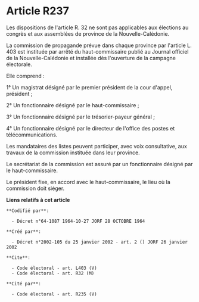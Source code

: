 # Article R237

Les dispositions de l'article R. 32 ne sont pas applicables aux élections au congrès et aux assemblées de province de la
Nouvelle-Calédonie.

La commission de propagande prévue dans chaque province par l'article L. 403 est instituée par arrêté du haut-commissaire
publié au Journal officiel de la Nouvelle-Calédonie et installée dès l'ouverture de la campagne électorale.

Elle comprend :

1° Un magistrat désigné par le premier président de la cour d'appel, président ;

2° Un fonctionnaire désigné par le haut-commissaire ;

3° Un fonctionnaire désigné par le trésorier-payeur général ;

4° Un fonctionnaire désigné par le directeur de l'office des postes et télécommunications.

Les mandataires des listes peuvent participer, avec voix consultative, aux travaux de la commission instituée dans leur
province.

Le secrétariat de la commission est assuré par un fonctionnaire désigné par le haut-commissaire.

Le président fixe, en accord avec le haut-commissaire, le lieu où la commission doit siéger.

**Liens relatifs à cet article**

	**Codifié par**:

	  - Décret n°64-1087 1964-10-27 JORF 28 OCTOBRE 1964

	**Créé par**:

	  - Décret n°2002-105 du 25 janvier 2002 - art. 2 () JORF 26 janvier 2002

	**Cite**:

	  - Code électoral - art. L403 (V)
	  - Code électoral - art. R32 (M)

	**Cité par**:

	  - Code électoral - art. R235 (V)

